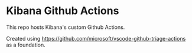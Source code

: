 # Kibana Github Actions

This repo hosts Kibana's custom Github Actions.

Created using https://github.com/microsoft/vscode-github-triage-actions as a foundation.
